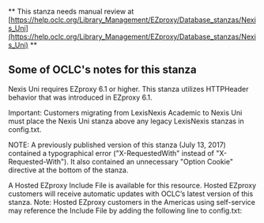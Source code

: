 ** This stanza needs manual review at [https://help.oclc.org/Library_Management/EZproxy/Database_stanzas/Nexis_Uni](https://help.oclc.org/Library_Management/EZproxy/Database_stanzas/Nexis_Uni) **

## Some of OCLC's notes for this stanza

Nexis Uni requires EZproxy 6.1 or higher. This stanza utilizes HTTPHeader behavior that was introduced in EZproxy 6.1.

Important: Customers migrating from LexisNexis Academic to Nexis Uni must place the Nexis Uni stanza above any legacy LexisNexis stanzas in config.txt.

NOTE: A previously published version of this stanza (July 13, 2017) contained a typographical error (&quot;X-RequestedWith&quot; instead of &quot;X-Requested-With&quot;). It also contained an unnecessary &quot;Option Cookie&quot; directive at the bottom of the stanza.

A Hosted EZproxy Include File is available for this resource. Hosted EZproxy customers will receive automatic updates with OCLC&rsquo;s latest version of this stanza. Note: Hosted EZproxy customers in the Americas using self-service may reference the Include File by adding the following line to config.txt:

&nbsp;
